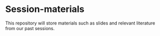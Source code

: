 # Session-materials
This repository will store materials such as slides and relevant literature from our past sessions.
